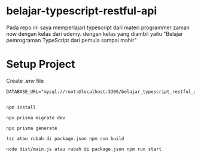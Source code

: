 # belajar-typescript-restful-api

Pada repo ini saya memperlajari typescript dari materi programmer zaman now dengan kelas dari udemy. dengan kelas yang diambil yaitu "Belajar pemrograman TypeScript dari pemula sampai mahir"

# Setup Project

Create .env file

```
DATABASE_URL="mysql://root:@localhost:3306/belajar_typescript_restful_api"
```

```shell

npm install

npx prisma migrate dev

npx prisma generate

tsc atau rubah di package.json npm run build

node dist/main.js atau rubah di package.json npm run start

```
